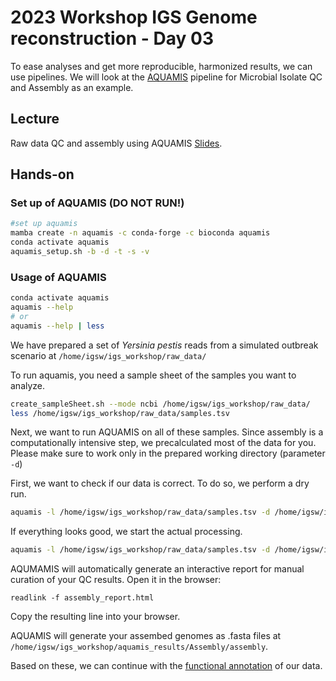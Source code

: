 # 2023 Workshop IGS Genome reconstruction - Day 03

To ease analyses and get more reproducible, harmonized results, we can use pipelines. We will look at the [AQUAMIS](https://gitlab.com/bfr_bioinformatics/AQUAMIS) pipeline for Microbial Isolate QC and Assembly as an example. 

## Lecture 

Raw data QC and assembly using AQUAMIS [Slides](https://docs.google.com/presentation/d/1NH_-i5VFoa5Ae0yjDqWhslQkuLy8_o_GJ_JRq_g3Yy0/edit#slide=id.p30).

## Hands-on

### Set up of AQUAMIS (DO NOT RUN!)
```bash
#set up aquamis
mamba create -n aquamis -c conda-forge -c bioconda aquamis
conda activate aquamis
aquamis_setup.sh -b -d -t -s -v

```

### Usage of AQUAMIS

```bash
conda activate aquamis
aquamis --help 
# or
aquamis --help | less
```

We have prepared a set of *Yersinia pestis* reads from a simulated outbreak scenario at `/home/igsw/igs_workshop/raw_data/`

To run aquamis, you need a sample sheet of the samples you want to analyze. 

```bash
create_sampleSheet.sh --mode ncbi /home/igsw/igs_workshop/raw_data/
less /home/igsw/igs_workshop/raw_data/samples.tsv
```

Next, we want to run AQUAMIS on all of these samples. Since assembly is a computationally intensive step, we precalculated most of the data for you. Please make sure to work only in the prepared working directory (parameter `-d`)

First, we want to check if our data is correct. To do so, we perform a dry run.
```bash
aquamis -l /home/igsw/igs_workshop/raw_data/samples.tsv -d /home/igsw/igs_workshop/aquamis_results -t 16 -n
```

If everything looks good, we start the actual processing.

```bash
aquamis -l /home/igsw/igs_workshop/raw_data/samples.tsv -d /home/igsw/igs_workshop/aquamis_results -t 16
```

AQUMAMIS will automatically generate an interactive report for manual curation of your QC results. Open it in the browser:

```
readlink -f assembly_report.html 
```
Copy the resulting line into your browser.

AQUAMIS will generate your assembed genomes as .fasta files at `/home/igsw/igs_workshop/aquamis_results/Assembly/assembly`. 

Based on these, we can continue with the [functional annotation](functionalannotation.md) of our data.